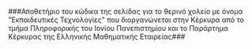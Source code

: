 ###Αποθετήριο του κώδικα της σελίδας για το θερινό χολείο με όνομα "Εκπαιδευτικές Τεχνολογίες" που διοργανώνεται στην Κέρκυρα από το τμήμα Πληροφορικής του Ιονίου Πανεπιστημίου και το Παράρτημα Κέρκυρας της Ελληνικής Μαθηματικής Εταιρείας###
   
